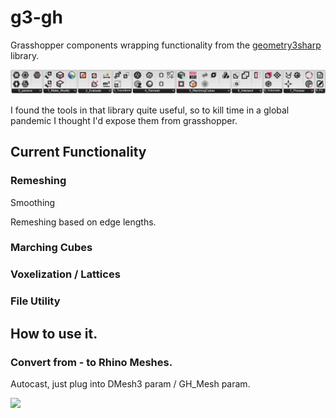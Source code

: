# g3-gh
Grasshopper components wrapping functionality from the [geometry3sharp](https://github.com/gradientspace/geometry3Sharp) library.

![](https://github.com/joelhi/g3-gh/blob/main/src/media/toolbar.png)

I found the tools in that library quite useful, so to kill time in a global pandemic I thought I'd expose them from grasshopper. 

## Current Functionality

### Remeshing

Smoothing

Remeshing based on edge lengths.

### Marching Cubes

### Voxelization / Lattices

### File Utility

## How to use it.

### Convert from - to Rhino Meshes.

Autocast, just plug into DMesh3 param / GH_Mesh param.

![](https://github.com/joelhi/g3-gh/blob/main/src/media/cast.png)









